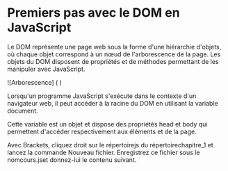 # Premiers pas avec le DOM en JavaScript

Le DOM représente une page web sous la forme d'une hiérarchie d'objets, où chaque objet correspond à un nœud de l'arborescence
de la page. Les objets du DOM disposent de propriétés et de méthodes permettant de les manipuler avec JavaScript.

![Arborescence] (  )

Lorsqu'un programme JavaScript s'exécute dans le contexte d'un navigateur web, il peut accéder à la racine du DOM en utilisant
la variable document.

Cette variable est un objet et dispose des propriétés head et body qui permettent d'accéder respectivement aux éléments<head> et<body> de la page.

Avec Brackets, cliquez droit sur le répertoirejs du répertoirechapitre_1 et lancez la commande Nouveau fichier.
Enregistrez ce fichier sous le nomcours.jset donnez-lui le contenu suivant.


